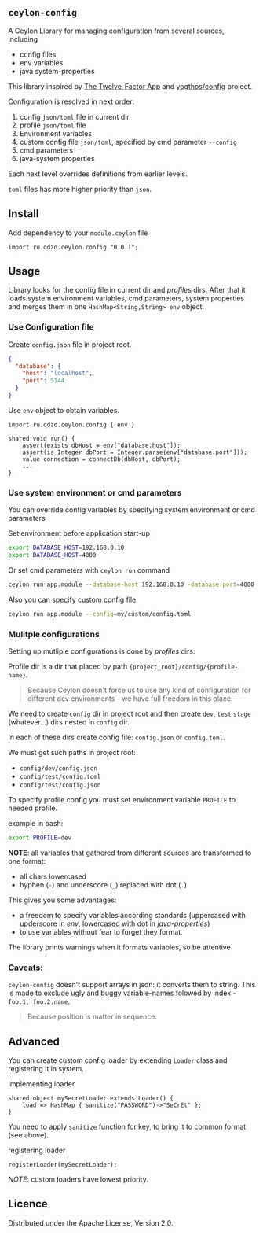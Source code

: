 ## `ceylon-config`

A Ceylon Library for managing configuration from several sources, including
* config files
* env variables 
* java system-properties

This library inspired by [The Twelve-Factor App](https://github.com/yogthos/config) 
and [yogthos/config](https://github.com/yogthos/config) project.

Configuration is resolved in next order:

1. config `json/toml` file in current dir 
2. profile `json/toml` file
3. Environment variables
4. custom config file `json/toml`, specified by cmd parameter `--config` 
5. cmd parameters
6. java-system properties

Each next level overrides definitions from earlier levels.

`toml` files has more higher priority than `json`.

## Install

Add dependency to your `module.ceylon` file

```ceylon
import ru.qdzo.ceylon.config "0.0.1";
```

## Usage

Library looks for the config file in current dir and *profiles* dirs. 
After that it loads system environment variables, cmd parameters, 
system properties and merges them in one `HashMap<String,String> env` object.

### Use Configuration file

Create `config.json` file in project root.

```json
{
  "database": {
    "host": "localhost",
    "port": 5144
  }
}
```

Use `env` object to obtain variables.

```ceylon
import ru.qdzo.ceylon.config { env }

shared void run() {
    assert(exists dbHost = env["database.host"]);
    assert(is Integer dbPort = Integer.parse(env["database.port"]));
    value connection = connectDb(dbHost, dbPort);
    ...
}
```

### Use system environment or cmd parameters

You can override config variables by specifying system environment or cmd parameters

Set environment before application start-up

```bash
export DATABASE_HOST=192.168.0.10
export DATABASE_HOST=4000
```

Or set cmd parameters with `ceylon run` command

```bash
ceylon run app.module --database-host 192.168.0.10 -database.port=4000
```

Also you can specify custom config file 

```bash
ceylon run app.module --config=my/custom/config.toml
```

### Mulitple configurations

Setting up mutliple configurations is done by *profiles* dirs. 

Profile dir is a dir that placed by path `{project_root}/config/{profile-name}`. 

> Because Ceylon doesn't force us to use any kind of configuration for different dev environments - we have full freedom in this place.

We need to create `config` dir in project root and then create `dev`, `test` `stage` (whatever...) dirs nested in `config` dir.

In each of these dirs create config file: `config.json` or `config.toml`.

We must get such paths in project root:

* `config/dev/config.json`
* `config/test/config.toml`
* `config/test/config.json`

To specify profile config you must set environment variable `PROFILE` to needed profile.

example in bash: 

```bash 
export PROFILE=dev
```


**NOTE**: all variables that gathered from different sources are transformed to one format:
* all chars lowercased
* hyphen (`-`) and underscore (`_`) replaced with dot (`.`)

This gives you some advantages:
* a freedom to specify variables according standards (uppercased with upderscore in *env*, lowercased with dot in *java-properties*)
* to use variables without fear to forget they format.

The library prints warnings when it formats variables, so be attentive

### Caveats: 

`ceylon-config` doesn't support arrays in json: it converts them to string. 
This is made to exclude ugly and buggy variable-names folowed by index - `foo.1, foo.2.name`. 
> Because position is matter in sequence.


## Advanced

You can create custom config loader by extending `Loader` class and registering it in system.

Implementing loader

```ceylon
shared object mySecretLoader extends Loader() {
    load => HashMap { sanitize("PASSWORD")->"SeCrEt" };
}
```

You need to apply `sanitize` function for key, to bring it to common format (see above).

registering loader

```
registerLoader(mySecretLoader);
```

*NOTE*: custom loaders have lowest priority.

## Licence

Distributed under the Apache License, Version 2.0.
